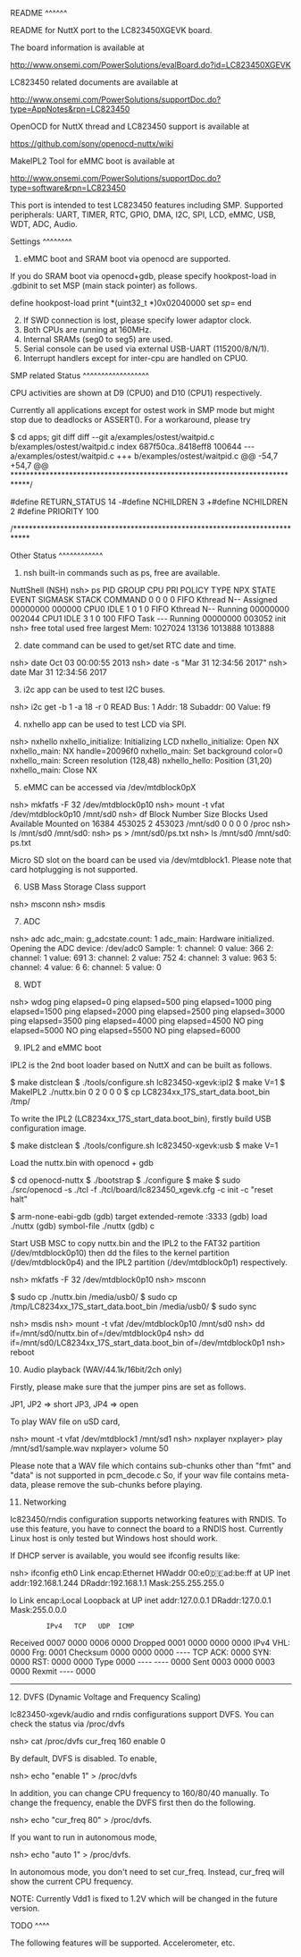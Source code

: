 README \^\^\^\^\^\^

README for NuttX port to the LC823450XGEVK board.

The board information is available at

http://www.onsemi.com/PowerSolutions/evalBoard.do?id=LC823450XGEVK

LC823450 related documents are available at

http://www.onsemi.com/PowerSolutions/supportDoc.do?type=AppNotes&rpn=LC823450

OpenOCD for NuttX thread and LC823450 support is available at

https://github.com/sony/openocd-nuttx/wiki

MakeIPL2 Tool for eMMC boot is available at

http://www.onsemi.com/PowerSolutions/supportDoc.do?type=software&rpn=LC823450

This port is intended to test LC823450 features including SMP. Supported
peripherals: UART, TIMER, RTC, GPIO, DMA, I2C, SPI, LCD, eMMC, USB, WDT,
ADC, Audio.

Settings \^\^\^\^\^\^\^\^

1.  eMMC boot and SRAM boot via openocd are supported.

If you do SRAM boot via openocd+gdb, please specify hookpost-load in
.gdbinit to set MSP (main stack pointer) as follows.

define hookpost-load print *(uint32\_t *)0x02040000 set $sp=$ end

2.  If SWD connection is lost, please specify lower adaptor clock.
3.  Both CPUs are running at 160MHz.
4.  Internal SRAMs (seg0 to seg5) are used.
5.  Serial console can be used via external USB-UART (115200/8/N/1).
6.  Interrupt handlers except for inter-cpu are handled on CPU0.

SMP related Status \^\^\^\^\^\^\^\^\^\^\^\^\^\^\^\^\^\^

CPU activities are shown at D9 (CPU0) and D10 (CPU1) respectively.

Currently all applications except for ostest work in SMP mode but might
stop due to deadlocks or ASSERT(). For a workaround, please try

\$ cd apps; git diff diff --git a/examples/ostest/waitpid.c
b/examples/ostest/waitpid.c index 687f50ca..8418eff8 100644 ---
a/examples/ostest/waitpid.c +++ b/examples/ostest/waitpid.c @@ -54,7
+54,7 @@
\*\*\*\*\*\*\*\*\*\*\*\*\*\*\*\*\*\*\*\*\*\*\*\*\*\*\*\*\*\*\*\*\*\*\*\*\*\*\*\*\*\*\*\*\*\*\*\*\*\*\*\*\*\*\*\*\*\*\*\*\*\*\*\*\*\*\*\*\*\*\*\*\*\*\*\*/

\#define RETURN\_STATUS 14 -\#define NCHILDREN 3 +\#define NCHILDREN 2
\#define PRIORITY 100

/\*\*\*\*\*\*\*\*\*\*\*\*\*\*\*\*\*\*\*\*\*\*\*\*\*\*\*\*\*\*\*\*\*\*\*\*\*\*\*\*\*\*\*\*\*\*\*\*\*\*\*\*\*\*\*\*\*\*\*\*\*\*\*\*\*\*\*\*\*\*\*\*\*\*\*\*

Other Status \^\^\^\^\^\^\^\^\^\^\^\^

1.  nsh built-in commands such as ps, free are available.

NuttShell (NSH) nsh\> ps PID GROUP CPU PRI POLICY TYPE NPX STATE EVENT
SIGMASK STACK COMMAND 0 0 0 0 FIFO Kthread N-- Assigned 00000000 000000
CPU0 IDLE 1 0 1 0 FIFO Kthread N-- Running 00000000 002044 CPU1 IDLE 3 1
0 100 FIFO Task --- Running 00000000 003052 init nsh\> free total used
free largest Mem: 1027024 13136 1013888 1013888

2.  date command can be used to get/set RTC date and time.

nsh\> date Oct 03 00:00:55 2013 nsh\> date -s "Mar 31 12:34:56 2017"
nsh\> date Mar 31 12:34:56 2017

3.  i2c app can be used to test I2C buses.

nsh\> i2c get -b 1 -a 18 -r 0 READ Bus: 1 Addr: 18 Subaddr: 00 Value: f9

4.  nxhello app can be used to test LCD via SPI.

nsh\> nxhello nxhello\_initialize: Initializing LCD nxhello\_initialize:
Open NX nxhello\_main: NX handle=20096f0 nxhello\_main: Set background
color=0 nxhello\_main: Screen resolution (128,48) nxhello\_hello:
Position (31,20) nxhello\_main: Close NX

5.  eMMC can be accessed via /dev/mtdblock0pX

nsh\> mkfatfs -F 32 /dev/mtdblock0p10 nsh\> mount -t vfat
/dev/mtdblock0p10 /mnt/sd0 nsh\> df Block Number Size Blocks Used
Available Mounted on 16384 453025 2 453023 /mnt/sd0 0 0 0 0 /proc nsh\>
ls /mnt/sd0 /mnt/sd0: nsh\> ps \> /mnt/sd0/ps.txt nsh\> ls /mnt/sd0
/mnt/sd0: ps.txt

Micro SD slot on the board can be used via /dev/mtdblock1. Please note
that card hotplugging is not supported.

6.  USB Mass Storage Class support

nsh\> msconn nsh\> msdis

7.  ADC

nsh\> adc adc\_main: g\_adcstate.count: 1 adc\_main: Hardware
initialized. Opening the ADC device: /dev/adc0 Sample: 1: channel: 0
value: 366 2: channel: 1 value: 691 3: channel: 2 value: 752 4: channel:
3 value: 963 5: channel: 4 value: 6 6: channel: 5 value: 0

8.  WDT

nsh\> wdog ping elapsed=0 ping elapsed=500 ping elapsed=1000 ping
elapsed=1500 ping elapsed=2000 ping elapsed=2500 ping elapsed=3000 ping
elapsed=3500 ping elapsed=4000 ping elapsed=4500 NO ping elapsed=5000 NO
ping elapsed=5500 NO ping elapsed=6000

9.  IPL2 and eMMC boot

IPL2 is the 2nd boot loader based on NuttX and can be built as follows.

\$ make distclean \$ ./tools/configure.sh lc823450-xgevk:ipl2 \$ make
V=1 \$ MakeIPL2 ./nuttx.bin 0 2 0 0 0 \$ cp
LC8234xx\_17S\_start\_data.boot\_bin /tmp/

To write the IPL2 (LC8234xx\_17S\_start\_data.boot\_bin), firstly build
USB configuration image.

\$ make distclean \$ ./tools/configure.sh lc823450-xgevk:usb \$ make V=1

Load the nuttx.bin with openocd + gdb

\$ cd openocd-nuttx \$ ./bootstrap \$ ./configure \$ make \$ sudo
./src/openocd -s ./tcl -f ./tcl/board/lc823450\_xgevk.cfg -c init -c
"reset halt"

\$ arm-none-eabi-gdb (gdb) target extended-remote :3333 (gdb) load
./nuttx (gdb) symbol-file ./nuttx (gdb) c

Start USB MSC to copy nuttx.bin and the IPL2 to the FAT32 partition
(/dev/mtdblock0p10) then dd the files to the kernel partition
(/dev/mtdblock0p4) and the IPL2 partition (/dev/mtdblock0p1)
respectively.

nsh\> mkfatfs -F 32 /dev/mtdblock0p10 nsh\> msconn

\$ sudo cp ./nuttx.bin /media/usb0/ \$ sudo cp
/tmp/LC8234xx\_17S\_start\_data.boot\_bin /media/usb0/ \$ sudo sync

nsh\> msdis nsh\> mount -t vfat /dev/mtdblock0p10 /mnt/sd0 nsh\> dd
if=/mnt/sd0/nuttx.bin of=/dev/mtdblock0p4 nsh\> dd
if=/mnt/sd0/LC8234xx\_17S\_start\_data.boot\_bin of=/dev/mtdblock0p1
nsh\> reboot

10. Audio playback (WAV/44.1k/16bit/2ch only)

Firstly, please make sure that the jumper pins are set as follows.

JP1, JP2 =\> short JP3, JP4 =\> open

To play WAV file on uSD card,

nsh\> mount -t vfat /dev/mtdblock1 /mnt/sd1 nsh\> nxplayer nxplayer\>
play /mnt/sd1/sample.wav nxplayer\> volume 50

Please note that a WAV file which contains sub-chunks other than "fmt"
and "data" is not supported in pcm\_decode.c So, if your wav file
contains meta-data, please remove the sub-chunks before playing.

11. Networking

lc823450/rndis configuration supports networking features with RNDIS. To
use this feature, you have to connect the board to a RNDIS host.
Currently Linux host is only tested but Windows host should work.

If DHCP server is available, you would see ifconfig results like:

nsh\> ifconfig eth0 Link encap:Ethernet HWaddr 00:e0:de:ad:be:ff at UP
inet addr:192.168.1.244 DRaddr:192.168.1.1 Mask:255.255.255.0

lo Link encap:Local Loopback at UP inet addr:127.0.0.1 DRaddr:127.0.0.1
Mask:255.0.0.0

             IPv4   TCP   UDP  ICMP

Received 0007 0000 0006 0000 Dropped 0001 0000 0000 0000 IPv4 VHL: 0000
Frg: 0001 Checksum 0000 0000 0000 ---- TCP ACK: 0000 SYN: 0000 RST: 0000
0000 Type 0000 ---- ---- 0000 Sent 0003 0000 0003 0000 Rexmit ---- 0000
---- ----

12. DVFS (Dynamic Voltage and Frequency Scaling)

lc823450-xgevk/audio and rndis configurations support DVFS. You can
check the status via /proc/dvfs

nsh\> cat /proc/dvfs cur\_freq 160 enable 0

By default, DVFS is disabled. To enable,

nsh\> echo "enable 1" \> /proc/dvfs

In addition, you can change CPU frequency to 160/80/40 manually. To
change the frequency, enable the DVFS first then do the following.

nsh\> echo "cur\_freq 80" \> /proc/dvfs.

If you want to run in autonomous mode,

nsh\> echo "auto 1" \> /proc/dvfs.

In autonomous mode, you don't need to set cur\_freq. Instead, cur\_freq
will show the current CPU frequency.

NOTE: Currently Vdd1 is fixed to 1.2V which will be changed in the
future version.

TODO \^\^\^\^

The following features will be supported. Accelerometer, etc.
